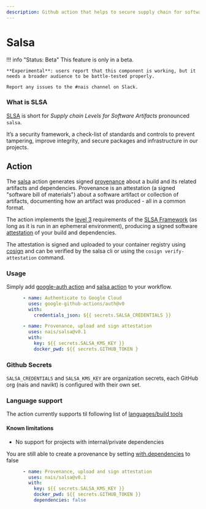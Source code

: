 ```yaml
---
description: Github action that helps to secure supply chain for software artifacts.
---
```


# Salsa

!!! info "Status: Beta"
    This feature is only in a beta.

    **Experimental**: users report that this component is working, but it needs a broader audience to be battle-tested properly.

    Report any issues to the #nais channel on Slack.

### What is SLSA

[SLSA](https://slsa.dev/) is short for _Supply chain Levels for Software Artifacts_ pronounced `salsa`.

It’s a security framework, a check-list of standards and controls to prevent tampering, improve integrity, and secure
packages and infrastructure in our projects.

## Action
The [salsa](https://github.com/nais/salsa) action generates signed [provenance](https://slsa.dev/provenance/v0.2) about a build and its
related artifacts and dependencies. Provenance is an attestation (a signed "software bill of materials") about a software artifact or collection of artifacts, documenting how an artifact was produced - all in a common format.

The action implements the [level 3](https://slsa.dev/spec/v0.1/levels) requirements of
the [SLSA Framework](https://slsa.dev) (as long as it is run in an ephemeral environment), producing a signed software [attestation](https://github.com/slsa-framework/slsa/blob/main/controls/attestations.md) of your build and dependencies. 

The attestation is signed and uploaded to your container registry using [cosign](https://github.com/sigstore/cosign)
and can be verified by the salsa cli or using the `cosign verify-attestation` command.

### Usage

Simply add [google-auth action](https://github.com/google-github-actions/auth)
and [salsa action](https://github.com/nais/salsa) to your workflow.

```yaml
      - name: Authenticate to Google Cloud
        uses: google-github-actions/auth@v0
        with:
          credentials_json: ${{ secrets.SALSA_CREDENTIALS }}

      - name: Provenance, upload and sign attestation
        uses: nais/salsa@v0.1
        with:
          key: ${{ secrets.SALSA_KMS_KEY }}
          docker_pwd: ${{ secrets.GITHUB_TOKEN }
```

### Github Secrets

`SALSA_CREDENTIALS` and `SALSA_KMS_KEY` are organization secrets, each GitHub org (nais and navikt) is configured with
their own set.

### Language support

The action currently supports til following list of [languages/build tools](https://github.com/nais/salsa#supported-build-tools)

#### Known limitations

* No support for projects with internal/private dependencies

You are still able to create a provenance by setting [with.dependencies](https://github.com/nais/salsa#customizing) to
false

```yaml
      - name: Provenance, upload and sign attestation
        uses: nais/salsa@v0.1
        with:
          key: ${{ secrets.SALSA_KMS_KEY }}
          docker_pwd: ${{ secrets.GITHUB_TOKEN }}
          dependencies: false
```


